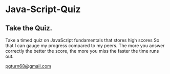 # Java-Script-Quiz


## Take the Quiz.

 Take a timed quiz on JavaScript fundamentals that stores high scores
So that I can gauge my progress compared to my peers.
The more you answer correctly the better the score, the more you miss the 
faster the time runs out.




pgturn68@gmail.com



```
